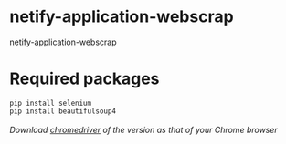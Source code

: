 # netify-application-webscrap
netify-application-webscrap

# Required packages
`pip install selenium` <br/>
`pip install beautifulsoup4` <br/><br/>
<i>Download [chromedriver](https://chromedriver.chromium.org/) of the version as that of your Chrome browser</i> <br/>
